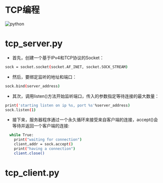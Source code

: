 # TCP编程

![python](https://img.shields.io/badge/pyton-3.6%20-brightgreen.svg)


# tcp_server.py
* 首先，创建一个基于IPv4和TCP协议的Socket：
```bash
sock = socket.socket(socket.AF_INET, socket.SOCK_STREAM)
```
* 然后，要绑定监听的地址和端口：
```bash
sock.bind(server_address)
```
* 其次，调用listen()方法开始监听端口，传入的参数指定等待连接的最大数量：
```bash
print('starting listen on ip %s, port %s'%server_address)
sock.listen(1)
```
* 接下来，服务器程序通过一个永久循环来接受来自客户端的连接，accept()会等待并返回一个客户端的连接:
```bash
  while True:
    print("waiting for connection")
    client,addr = sock.accept()
    print("having a connection")
    client.close()
```

# tcp_client.py

